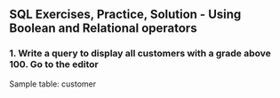 ## SQL Exercises, Practice, Solution - Using Boolean and Relational operators


### 1. Write a query to display all customers with a grade above 100.   Go to the editor

Sample table: customer
